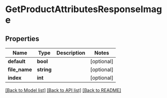 # GetProductAttributesResponseImage

## Properties
Name | Type | Description | Notes
------------ | ------------- | ------------- | -------------
**default** | **bool** |  | [optional] 
**file_name** | **string** |  | [optional] 
**index** | **int** |  | [optional] 

[[Back to Model list]](../README.md#documentation-for-models) [[Back to API list]](../README.md#documentation-for-api-endpoints) [[Back to README]](../README.md)


